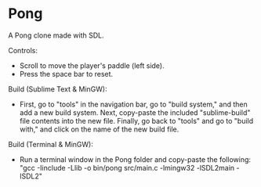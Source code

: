 # Pong
A Pong clone made with SDL. 

Controls:
- Scroll to move the player's paddle (left side).
- Press the space bar to reset.

Build (Sublime Text & MinGW):
- First, go to "tools" in the navigation bar, go to "build system," and then add a new build system. Next, copy-paste the included "sublime-build" file contents into the new file. Finally, go back to "tools" and go to "build with," and click on the name of the new build file.

Build (Terminal & MinGW):
- Run a terminal window in the Pong folder and copy-paste the following: "gcc -Iinclude -Llib -o bin/pong src/main.c -lmingw32 -lSDL2main -lSDL2"

